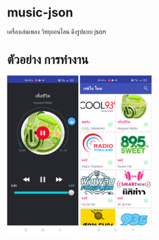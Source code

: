 # music-json

เครื่องเล่นเพลง วิทยุออนไลน ดึงรูปแบบ json

# ตัวอย่าง การทำงาน
<img src="/Screenshot_2021-05-30-20-44-56-14_9e4e68788611c37304a2b40f0425b7df.jpg" width="33%" />
<img src="/Screenshot_2021-05-30-20-44-45-94_9e4e68788611c37304a2b40f0425b7df.jpg" width="33%"/>
